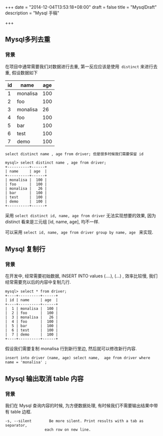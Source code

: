 +++
date = "2014-12-04T13:53:18+08:00"
draft = false
title = "MysqlDraft"
description = "Mysql 手稿"

+++

## Mysql多列去重  
### 背景 
在项目中通常需要我们对数据进行去重, 第一反应应该是使用` distinct` 来进行去重, 假设数据如下

| id | name     | age  |
| --- | ------- | ---- |   
|  1 | monalisa |  100 |
|  2 | foo      |  100 |
|  3 | monalisa |   26 |
|  4 | foo      |  100 |
|  5 | bar      |  100 |
|  6 | test     |  100 |
|  7 | demo     |  100 |

<!--more-->

	select distinct name , age from driver; 但是很多时候我们需要保留 id
	
	mysql> select distinct name , age from driver;
	+----------+------+
	| name     | age  |
	+----------+------+
	| monalisa |  100 |
	| foo      |  100 |
	| monalisa |   26 |
	| bar      |  100 |
	| test     |  100 |
	| demo     |  100 |
	+----------+------+

	
采用 `select distinct id, name, age from driver` 无法实现想要的效果, 因为 distinct 看来是三元组 [id, name, age], 均不一样.  

可以采用 `select id, name, age from driver group by name, age ` 来实现. 


## Mysql 复制行
### 背景
在开发中, 经常需要初始数据, INSERT INTO <TABLE> values (....), (...) , 效率比较慢,  我们经常需要充以后的内容中复制几行.   
 

	mysql> select * from driver;
	+----+----------+------+
	| id | name     | age  |
	+----+----------+------+
	|  1 | monalisa |  100 |
	|  2 | foo      |  100 |
	|  3 | monalisa |   26 |
	|  4 | foo      |  100 |
	|  5 | bar      |  100 |
	|  6 | test     |  100 |
	|  7 | demo     |  100 |
	+----+----------+------+
	
假设我们需要复制 monalisa 行到新行里边, 然后就可以修改新行内容.   

	insert into driver (name, age) select name,  age from driver where name = 'monalisa' ; 
	
	
## Mysql 输出取消 table 内容
### 背景
我们在 Mysql 查询内容的时候, 为方便数据处理, 有时候我们不需要输出结果中带有 table 边框.  

	-s, --silent        Be more silent. Print results with a tab as separator,
                      each row on new line.
